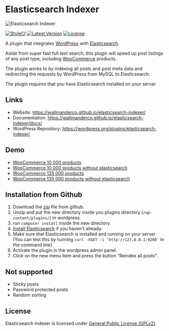 Elasticsearch Indexer
=========
![Elasticsearch Indexer](http://mikael.ninja/github/assets/elasticsearch-indexer/banner-728x236.png)

[![StyleCI](https://styleci.io/repos/34813501/shield)](https://styleci.io/repos/34813501)
[![Latest Version](https://img.shields.io/github/release/wallmanderco/elasticsearch-indexer.svg?style=flat)](https://github.com/wallmanderco/elasticsearch-indexer/releases)
[![License](https://img.shields.io/packagist/l/wallmanderco/elasticsearch-indexer.svg?style=flat)](https://packagist.org/packages/wallmanderco/elasticsearch-indexer)

A plugin that integrates [WordPress](https://github.com/WordPress/WordPress) with [Elasticsearch](https://www.elastic.co/products/elasticsearch).

Aside from super fast full text search, this plugin will speed up post listings of any post type, including [WooCommerce](http://www.woothemes.com/woocommerce/) products.

The plugin works to by indexing all posts and post meta data and redirecting the requests by WordPress from MySQL to Elasticsearch.

The plugin requires that you have Elasticsearch installed on your server

## Links
 - Website: https://wallmanderco.github.io/elasticsearch-indexer/
 - Documentation: https://wallmanderco.github.io/elasticsearch-indexer/docs/
 - WordPress Repository: https://wordpress.org/plugins/elasticsearch-indexer/

## Demo
 - [WooCommerce 10 000 products](http://enabled-1.es-demo.wallmanderco.se/)
 - [WooCommerce 10 000 products without elasticsearch](http://disabled-1.es-demo.wallmanderco.se/)
 - [WooCommerce 135 000 products](http://enabled-2.es-demo.wallmanderco.se/)
 - [WooCommerce 135 000 products without elasticsearch](http://disabled-2.es-demo.wallmanderco.se/)

## Installation from Github
 1. Download the [zip](https://github.com/wallmanderco/elasticsearch-indexer/archive/master.zip) file from github.
 1. Unzip and put the new directory inside you plugins directory (`/wp-content/plugins/`) in wordpress.
 1. run `composer install` inside the new directory.
 1. [Install Elasticsearch](http://www.elastic.co/guide/en/elasticsearch/reference/1.5/_installation.html) if you haven't already.
 1. Make sure that Elasticsearch is installed and running on your server  
(You can test this by running `curl -XGET -i 'http://127.0.0.1:9200'` in the command line)
 1. Activate the plugin in the wordpress admin panel.
 1. Click on the new menu item and press the button “Reindex all posts”.

## Not supported
 - Sticky posts
 - Password protected posts
 - Random sorting

## License
Elasticsearch Indexer is licensed under [General Public License (GPLv2)](LICENSE).
